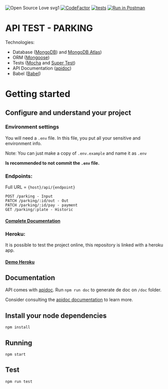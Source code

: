 ![Open Source Love svg1](https://badges.frapsoft.com/os/v1/open-source.svg?v=103)
[![CodeFactor](https://www.codefactor.io/repository/github/paulohrodrigues/api-test/badge)](https://www.codefactor.io/repository/github/paulohrodrigues/api-test)
[![tests](https://github.com/paulohrodrigues/api-test/workflows/tests/badge.svg?branch=main)](https://github.com/paulohrodrigues/api-test/actions)
[![Run in Postman](https://run.pstmn.io/button.svg)](https://app.getpostman.com/run-collection/290d5f444ed90ee441f4)

# API TEST - PARKING

Technologies:

- Database ([MongoDB](https://www.mongodb.com)) and [MongoDB Atlas](https://www.mongodb.com/cloud/atlas))
- ORM ([Mongoose](https://mongoosejs.com))
- Tests ([Mocha](https://mochajs.org) and [Super Test](https://github.com/visionmedia/supertest))
- API Documentation ([apidoc](https://apidocjs.com))
- Babel ([Babel](https://babeljs.io))

# Getting started

## Configure and understand your project

### Environment settings
You will need a `.env` file. In this file, you put all your sensitive and environment info.

Note: You can just make a copy of `.env.example` and name it as `.env`

**Is recommended to not commit the `.env` file.**

### Endpoints:
Full URL = `{host}/api/{endpoint}`

    POST /parking - Input
    PATCH /parking/:id/out - Out
    PATCH /parking/:id/pay - payment
    GET /parking/:plate - Historic

#### [Complete Documentation](https://paulohrodrigues.github.io/api-test)

### Heroku:

It is possible to test the project online, this repository is linked with a heroku app.

#### [Demo Heroku](https://api-test-mlabs.herokuapp.com/api/parking/AAA-9644)

## Documentation

API comes with [apidoc](https://apidocjs.com). Run `npm run doc` to generate de doc on `/doc` folder.

Consider consulting the [apidoc documentation](https://apidocjs.com/#getting-started) to learn more.

## Install your node dependencies

    npm install

## Running

    npm start
    
## Test
    
    npm run test
